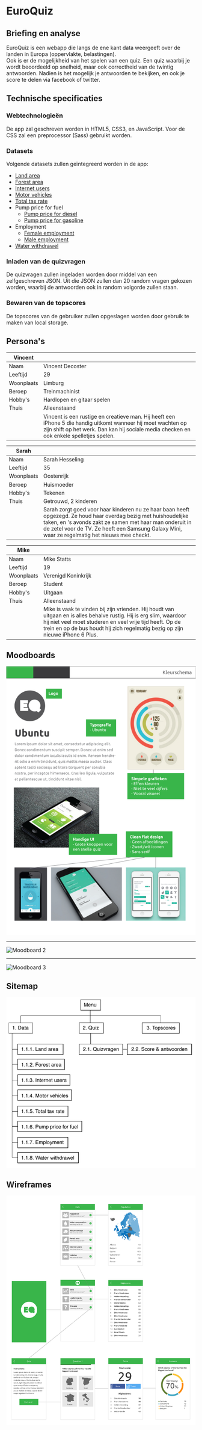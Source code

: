 EuroQuiz
========

Briefing en analyse
-------------------

EuroQuiz is een webapp die langs de ene kant data weergeeft over de landen in Europa (oppervlakte, belastingen).  
Ook is er de mogelijkheid van het spelen van een quiz. Een quiz waarbij je wordt beoordeeld op snelheid, maar ook correctheid van de twintig antwoorden. Nadien is het mogelijk je antwoorden te bekijken, en ook je score te delen via facebook of twitter.

Technische specificaties
------------------------

### Webtechnologieën

De app zal geschreven worden in HTML5, CSS3, en JavaScript. Voor de CSS zal een preprocessor (Sass) gebruikt worden.

### Datasets

Volgende datasets zullen geïntegreerd worden in de app:
* [Land area](http://data.worldbank.org/indicator/AG.LND.TOTL.K2)
* [Forest area](http://data.worldbank.org/indicator/AG.LND.FRST.ZS)
* [Internet users](http://data.worldbank.org/indicator/IT.NET.USER.P2)
* [Motor vehicles](http://data.worldbank.org/indicator/IS.VEH.NVEH.P3)
* [Total tax rate](http://data.worldbank.org/indicator/IC.TAX.TOTL.CP.ZS)
* Pump price for fuel
	* [Pump price for diesel](http://data.worldbank.org/indicator/EP.PMP.DESL.CD)
	* [Pump price for gasoline](http://data.worldbank.org/indicator/EP.PMP.SGAS.CD)
* Employment
	* [Female employment](http://data.worldbank.org/indicator/SL.EMP.TOTL.SP.FE.ZS)
	* [Male employment](http://data.worldbank.org/indicator/SL.EMP.TOTL.SP.MA.ZS)
* [Water withdrawel](http://data.worldbank.org/indicator/ER.H2O.FWTL.ZS)

### Inladen van de quizvragen

De quizvragen zullen ingeladen worden door middel van een zelfgeschreven JSON. Uit die JSON zullen dan 20 random vragen gekozen worden, waarbij de antwoorden ook in random volgorde zullen staan.

### Bewaren van de topscores

De topscores van de gebruiker zullen opgeslagen worden door gebruik te maken van local storage.


Persona's
---------


| Vincent | | 
|---|---| 
| Naam 		| Vincent Decoster 				| 
| Leeftijd 	| 29 							| 
| Woonplaats| Limburg						| 
| Beroep 	| Treinmachinist				| 
| Hobby's 	| Hardlopen en gitaar spelen 	| 
| Thuis		| Alleenstaand 					| 
| 			| Vincent is een rustige en creatieve man. Hij heeft een iPhone 5 die handig uitkomt wanneer hij moet wachten op zijn shift op het werk. Dan kan hij sociale media checken en ook enkele spelletjes spelen. |


| Sarah | |
|---|---|
| Naam 		| Sarah Hesseling 				| 
| Leeftijd 	| 35							| 
| Woonplaats| Oostenrijk					| 
| Beroep 	| Huismoeder					| 
| Hobby's 	| Tekenen 						| 
| Thuis		| Getrouwd, 2 kinderen			| 
| 			| Sarah zorgt goed voor haar kinderen nu ze haar baan heeft opgezegd. Ze houd haar overdag bezig met huishoudelijke taken, en 's avonds zakt ze samen met haar man onderuit in de zetel voor de TV. Ze heeft een Samsung Galaxy Mini, waar ze regelmatig het nieuws mee checkt.|


| Mike | |
|---|---| 
| Naam 		| Mike Statts 				    | 
| Leeftijd 	| 19							| 
| Woonplaats| Verenigd Koninkrijk			| 
| Beroep 	| Student						| 
| Hobby's 	| Uitgaan 						| 
| Thuis		| Alleenstaand					| 
| 			| Mike is vaak te vinden bij zijn vrienden. Hij houdt van uitgaan en is alles behalve rustig. Hij is erg slim, waardoor hij niet veel moet studeren en veel vrije tijd heeft. Op de trein en op de bus houdt hij zich regelmatig bezig op zijn nieuwe iPhone 6 Plus.|

Moodboards
----------

![Moodboard 1](images/moodboard1.png "Moodboard 1")

---

![Moodboard 2](images/moodboard2.png "Moodboard 2")

---

![Moodboard 3](images/moodboard3.png "Moodboard 3")

Sitemap
-------

![Sitemap](images/sitemap.png "Sitemap")


Wireframes
----------

![Wireframes](images/wireframes.png "Wireframes")
